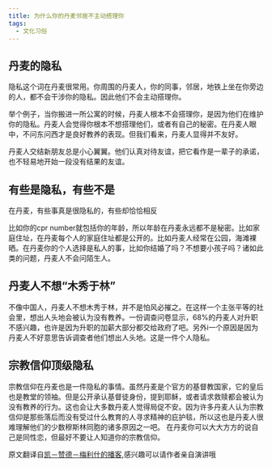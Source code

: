 ```yaml
---
title: 为什么你的丹麦邻居不主动搭理你
tags:
  - 文化习俗
---
```


## 丹麦的隐私
隐私这个词在丹麦很常用。你周围的丹麦人，你的同事，邻居，地铁上坐在你旁边的人，都不会干涉你的隐私。因此他们不会主动搭理你。

举个例子，当你搬进一所公寓的时候，丹麦人根本不会搭理你，是因为他们在维护你的隐私。丹麦人会觉得你根本不想搭理他们，或者有自己的秘密。在丹麦人眼中，不问东问西才是良好教养的表现。但我们看来，丹麦人显得并不友好。

丹麦人交结新朋友总是小心翼翼。他们认真对待友谊，把它看作是一辈子的承诺，也不轻易地开始一段没有结果的友谊。

## 有些是隐私，有些不是
在丹麦，有些事真是很隐私的，有些却恰恰相反

比如你的cpr number就包括你的年龄，所以年龄在丹麦永远都不是秘密。比如家庭住址，在丹麦每个人的家庭住址都是公开的。比如丹麦人经常在公园，海滩裸晒。在丹麦你的个人选择是私人的事，比如你结婚了吗？不想要小孩子吗？诸如此类的问题，丹麦人不会问陌生人。

## 丹麦人不想“木秀于林”
不像中国人，丹麦人不想木秀于林，并不是怕风必摧之。在这样一个主张平等的社会里，想出人头地会被认为没有教养。一份调查问卷显示，68%的丹麦人对升职不感兴趣，也许是因为升职的加薪大部分都交给政府了吧。另外i一个原因是因为丹麦人不好意思告诉调查者他们想出人头地。这是一件个人隐私。

## 宗教信仰顶级隐私
宗教信仰在丹麦也是一件隐私的事情。虽然丹麦是个官方的基督教国家，它的皇后也是教堂的领袖。但是公开承认基督徒身份，提到耶稣，或者请求救赎都会被认为没有教养的行为。这也会让大多数丹麦人觉得局促不安。因为许多丹麦人认为宗教信仰是那些落后而没有受过什么教育的人寻求精神的庇护毯，所以这也是丹麦人很难理解他们的少数穆斯林同胞的诸多原因之一吧。
在丹麦你可以大大方方的说自己是同性恋，但最好不要让人知道你的宗教信仰。

原文翻译自[凯－赞德－梅利什的播客](https://www.howtoliveindenmark.com/stories-about-life-in-denmark/danes-and-privacy/),感兴趣可以请作者亲自演讲哦
